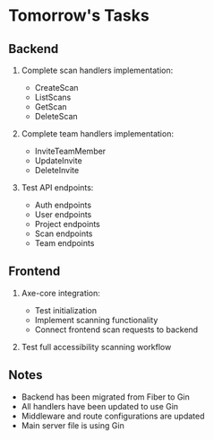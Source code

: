 # Tomorrow's Tasks

## Backend
1. Complete scan handlers implementation:
   - CreateScan
   - ListScans
   - GetScan
   - DeleteScan

2. Complete team handlers implementation:
   - InviteTeamMember
   - UpdateInvite
   - DeleteInvite

3. Test API endpoints:
   - Auth endpoints
   - User endpoints
   - Project endpoints
   - Scan endpoints
   - Team endpoints

## Frontend
1. Axe-core integration:
   - Test initialization
   - Implement scanning functionality
   - Connect frontend scan requests to backend

2. Test full accessibility scanning workflow

## Notes
- Backend has been migrated from Fiber to Gin
- All handlers have been updated to use Gin
- Middleware and route configurations are updated
- Main server file is using Gin 